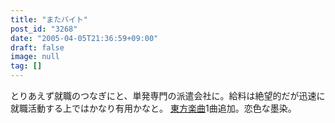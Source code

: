 ```yaml
---
title: "またバイト"
post_id: "3268"
date: "2005-04-05T21:36:59+09:00"
draft: false
image: null
tag: []
---
```



とりあえず就職のつなぎにと、単発専門の派遣会社に。給料は絶望的だが迅速に就職活動する上ではかなり有用かなと。 [東方楽曲](/3267)1曲追加。恋色な墨染。
